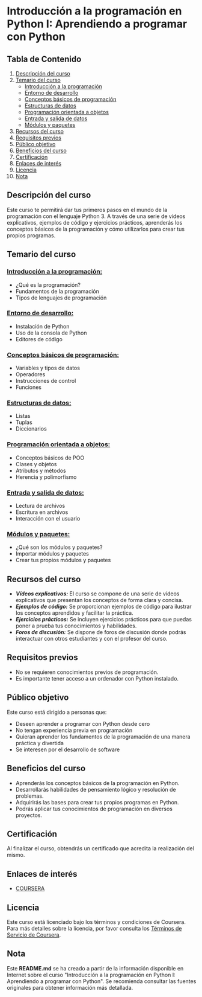 # Introducción a la programación en Python I: Aprendiendo a programar con Python

## Tabla de Contenido
1. [Descripción del curso](#descripción-del-curso)
2. [Temario del curso](#temario-del-curso)
    * [Introducción a la programación](#introducción-a-la-programación)
    * [Entorno de desarrollo](#entorno-de-desarrollo)
    * [Conceptos básicos de programación](#conceptos-básicos-de-programación)
    * [Estructuras de datos](#estructuras-de-datos)
    * [Programación orientada a objetos](#programación-orientada-a-objetos)
    * [Entrada y salida de datos](#entrada-y-salida-de-datos)
    * [Módulos y paquetes](#módulos-y-paquetes)
3. [Recursos del curso](#recursos-del-curso)
4. [Requisitos previos](#requisitos-previos)
5. [Público objetivo](#público-objetivo)
6. [Beneficios del curso](#beneficios-del-curso)
7. [Certificación](#certificación)
8. [Enlaces de interés](#enlaces-de-interés)
9. [Licencia](#licencia)
10. [Nota](#nota)

## Descripción del curso
Este curso te permitirá dar tus primeros pasos en el mundo de la programación con el lenguaje Python 3. A través de una serie de vídeos explicativos, ejemplos de código y ejercicios prácticos, aprenderás los conceptos básicos de la programación y cómo utilizarlos para crear tus propios programas.

## Temario del curso

### [Introducción a la programación:](./Semana-1)
* ¿Qué es la programación?
* Fundamentos de la programación
* Tipos de lenguajes de programación

### [Entorno de desarrollo:](./Semana-2)
* Instalación de Python
* Uso de la consola de Python
* Editores de código

### [Conceptos básicos de programación:](./Semana-3)
* Variables y tipos de datos
* Operadores
* Instrucciones de control
* Funciones

### [Estructuras de datos:](./Semana-4)
* Listas
* Tuplas
* Diccionarios

### [Programación orientada a objetos:](./Semana-5)
* Conceptos básicos de POO
* Clases y objetos
* Atributos y métodos
* Herencia y polimorfismo

### [Entrada y salida de datos:](./Semana-6)
* Lectura de archivos
* Escritura en archivos
* Interacción con el usuario

### [Módulos y paquetes:](./Semana-7)
* ¿Qué son los módulos y paquetes?
* Importar módulos y paquetes
* Crear tus propios módulos y paquetes

## Recursos del curso
* **_Vídeos explicativos:_** El curso se compone de una serie de vídeos explicativos que presentan los conceptos de forma clara y concisa.
* **_Ejemplos de código:_** Se proporcionan ejemplos de código para ilustrar los conceptos aprendidos y facilitar la práctica.
* **_Ejercicios prácticos:_** Se incluyen ejercicios prácticos para que puedas poner a prueba tus conocimientos y habilidades.
* **_Foros de discusión:_** Se dispone de foros de discusión donde podrás interactuar con otros estudiantes y con el profesor del curso.

## Requisitos previos
* No se requieren conocimientos previos de programación.
* Es importante tener acceso a un ordenador con Python instalado.

## Público objetivo
Este curso está dirigido a personas que:
* Deseen aprender a programar con Python desde cero
* No tengan experiencia previa en programación
* Quieran aprender los fundamentos de la programación de una manera práctica y divertida
* Se interesen por el desarrollo de software

## Beneficios del curso
* Aprenderás los conceptos básicos de la programación en Python.
* Desarrollarás habilidades de pensamiento lógico y resolución de problemas.
* Adquirirás las bases para crear tus propios programas en Python.
* Podrás aplicar tus conocimientos de programación en diversos proyectos.

## Certificación
Al finalizar el curso, obtendrás un certificado que acredita la realización del mismo.

## Enlaces de interés
* [COURSERA](https://www.coursera.org/learn/aprendiendo-programar-python)

## Licencia
Este curso está licenciado bajo los términos y condiciones de Coursera. Para más detalles sobre la licencia, por favor consulta los [Términos de Servicio de Coursera](https://www.coursera.org/about/terms).

## Nota
Este **README.md** se ha creado a partir de la información disponible en Internet sobre el curso "Introducción a la programación en Python I: Aprendiendo a programar con Python". Se recomienda consultar las fuentes originales para obtener información más detallada.
